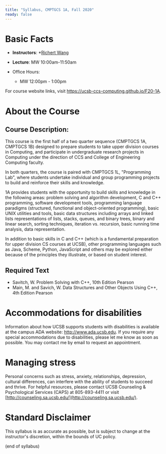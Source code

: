 ```yaml
---
title: "Syllabus, CMPTGCS 1A, Fall 2020"
ready: false
---
```


# Basic Facts

* **Instructors**:
   *[Richert Wang](http://www.cs.ucsb.edu/~richert)
* **Lecture**: MW 10:00am-11:50am
                                         
* Office Hours:
   * MW 12:00pm - 1:00pm

For course website links, visit <https://ucsb-ccs-computing.github.io/F20-1A>.

# About the Course

## Course Description:

This course is the first half of a two quarter sequence (CMPTGCS 1A, CMPTGCS 1B) designed to prepare students to take upper division courses in Computing, and participate in undergraduate research projects in Computing under the direction of CCS and College of Engineering Computing faculty.

In both quarters, the course is paired with CMPTGCS 1L, "Programming Lab", where students undertake individual and group programming projects to build and reinforce their skills and knowledge.

1A provides students with the opportunity to build skills and knowledge in the following areas: problem solving and algorithm development, C and C++ programming, software development tools, programming language paradigms (structured, functional and object-oriented programming), basic UNIX utilities and tools, basic data structures including arrays and linked lists representations of lists, stacks, queues, and binary trees, binary and linear search, sorting techniques, iteration vs. recursion, basic running time analysis, data representation.

In addition to basic skills in C and C++ (which is a fundamental preparation for upper division CS courses at UCSB), other programming languages such as Java, Scheme, Python, JavaScript and others may be explored either because of the principles they illustrate, or based on student interest.

## Required Text

* Savitch, W. Problem Solving with C++, 10th Edition Pearson
* Main, M. and Savich, W. Data Structures and Other Objects Using C++, 4th Edition Pearson

# Accommodations for disabilities

Information about how UCSB supports students with disabilities is
available at the campus ADA website: <http://www.ada.ucsb.edu>. If you require any special accommodations due to disabilities, please let me know as soon as possible. You may contact me by email to request an appointment.

# Managing stress

Personal concerns such as stress, anxiety, relationships, depression, cultural differences, can interfere with the ability of students to succeed and thrive. For helpful resources, please contact UCSB Counseling & Psychological Services (CAPS) at 805-893-4411 or visit [http://counseling.sa.ucsb.edu/](http://counseling.sa.ucsb.edu/).

# Standard Disclaimer

This syllabus is as accurate as possible, but is subject to change at
the instructor's discretion, within the bounds of UC policy.

(end of syllabus)

